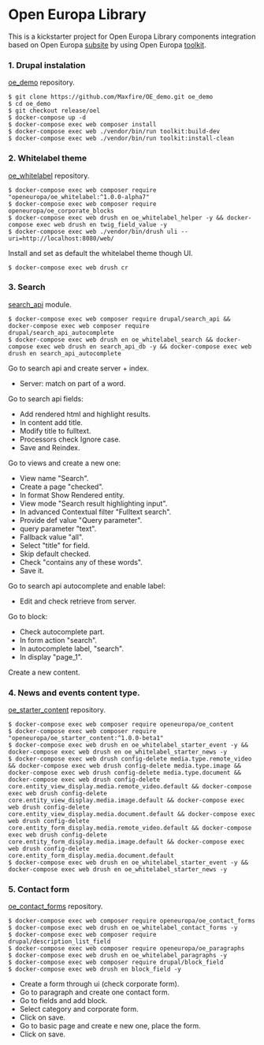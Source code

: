 # Open Europa Library
This is a kickstarter project for Open Europa Library components integration based on Open Europa [subsite](https://github.com/ec-europa/subsite) by using Open Europa [toolkit](https://github.com/ec-europa/toolkit).

### 1. Drupal instalation
[oe_demo](https://github.com/Maxfire/OE_demo) repository.
```
$ git clone https://github.com/Maxfire/OE_demo.git oe_demo
$ cd oe_demo
$ git checkout release/oel
$ docker-compose up -d
$ docker-compose exec web composer install
$ docker-compose exec web ./vendor/bin/run toolkit:build-dev
$ docker-compose exec web ./vendor/bin/run toolkit:install-clean
```

### 2. Whitelabel theme
[oe_whitelabel](https://github.com/openeuropa/oe_whitelabel) repository.
```
$ docker-compose exec web composer require "openeuropa/oe_whitelabel:^1.0.0-alpha7"
$ docker-compose exec web composer require openeuropa/oe_corporate_blocks
$ docker-compose exec web drush en oe_whitelabel_helper -y && docker-compose exec web drush en twig_field_value -y
$ docker-compose exec web ./vendor/bin/drush uli --uri=http://localhost:8080/web/
```
Install and set as default the whitelabel theme though UI.
```
$ docker-compose exec web drush cr
```

### 3. Search
[search_api](https://www.drupal.org/project/search_api) module.
```
$ docker-compose exec web composer require drupal/search_api && docker-compose exec web composer require drupal/search_api_autocomplete
$ docker-compose exec web drush en oe_whitelabel_search && docker-compose exec web drush en search_api_db -y && docker-compose exec web drush en search_api_autocomplete
```
Go to search api and create server + index.
* Server:  match on part of a word.

Go to search api fields:
* Add rendered html and highlight results.
* In content add title.
* Modify title to fulltext.
* Processors check Ignore case.
* Save and Reindex.

Go to views and create a new one:
* View name "Search".
* Create a page "checked".
* In format Show Rendered entity.
* View mode "Search result highlighting input".
* In advanced Contextual filter "Fulltext search".
* Provide def value "Query parameter".
* query parameter "text".
* Fallback value "all".
* Select "title" for field.
* Skip default checked.
* Check "contains any of these words".
* Save it.

Go to search api autocomplete and enable label:
* Edit and check retrieve from server.

Go to block:
* Check autocomplete part.
* In form action "search".
* In autocomplete label, "search".
* In display "page_1".

Create a new content.

### 4. News and events content type.
[oe_starter_content](https://github.com/openeuropa/oe_starter_content) repository.
```
$ docker-compose exec web composer require openeuropa/oe_content
$ docker-compose exec web composer require "openeuropa/oe_starter_content:^1.0.0-beta1"
$ docker-compose exec web drush en oe_whitelabel_starter_event -y && docker-compose exec web drush en oe_whitelabel_starter_news -y
$ docker-compose exec web drush config-delete media.type.remote_video && docker-compose exec web drush config-delete media.type.image && docker-compose exec web drush config-delete media.type.document && docker-compose exec web drush config-delete core.entity_view_display.media.remote_video.default && docker-compose exec web drush config-delete core.entity_view_display.media.image.default && docker-compose exec web drush config-delete core.entity_view_display.media.document.default && docker-compose exec web drush config-delete core.entity_form_display.media.remote_video.default && docker-compose exec web drush config-delete core.entity_form_display.media.image.default && docker-compose exec web drush config-delete core.entity_form_display.media.document.default
$ docker-compose exec web drush en oe_whitelabel_starter_event -y && docker-compose exec web drush en oe_whitelabel_starter_news -y
```

### 5. Contact form
[oe_contact_forms](https://github.com/openeuropa/oe_contact_forms) repository.
```
$ docker-compose exec web composer require openeuropa/oe_contact_forms
$ docker-compose exec web drush en oe_whitelabel_contact_forms -y
$ docker-compose exec web composer require drupal/description_list_field
$ docker-compose exec web composer require openeuropa/oe_paragraphs
$ docker-compose exec web drush en oe_whitelabel_paragraphs -y
$ docker-compose exec web composer require drupal/block_field
$ docker-compose exec web drush en block_field -y
```
* Create a form through ui (check corporate form).
* Go to paragraph and create one contact form.
* Go to fields and add block.
* Select category and corporate form.
* Click on save.
* Go to basic page and create e new one, place the form.
* Click on save.
